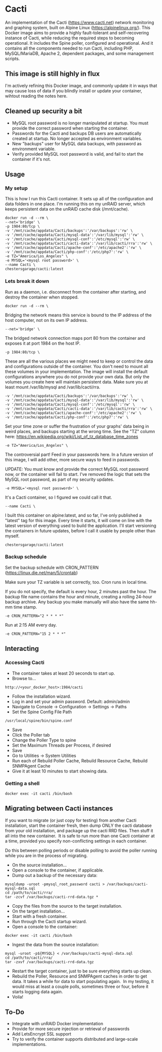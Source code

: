 # Cacti

An implementation of the Cacti (https://www.cacti.net) network monitoring and graphing system, built on Alpine Linux (https://alpinelinux.org/). This Docker image aims to provide a highly fault-tolerant and self-recovering instance of Cacti, while reducing the required steps to becoming operational. It includes the Spine poller, configured and operational. And it contains all the components needed to run Cacti, including PHP, MySQL/MariaDB, Apache 2, dependent packages, and some management scripts.

## This image is still highly in flux

I'm actively refining this Docker image, and commonly update it in ways that may cause loss of data if you blindly install or update your container, wihtout reading the notes here.

## Cleaned up security a bit

* MySQL root password is no longer manipulated at startup. You must provide the correct password when starting the container. 
* Passwords for the Cacti and backups DB users are automatically created at startup. No longer accepted as environment variables.
* New "backups" user for MySQL data backups, with password as environment variable.
* Verify provided MySQL root password is valid, and fail to start the container if it's not.

## Usage

### My setup

This is how I run this Cacti container.  It sets up all of the configuration and data folders in one place.  I'm running this on my unRAID server, which keeps persistent data on the unRAID cache disk (/mnt/cache).  

```
docker run -d --rm \
--net='bridge' \
-p 1984:80/tcp \
-v '/mnt/cache/appdata/Cacti/backups':'/var/backups':'rw' \
-v '/mnt/cache/appdata/Cacti/mysql-data':'/var/lib/mysql':'rw' \
-v '/mnt/cache/appdata/Cacti/mysql-conf':'/etc/mysql':'rw' \
-v '/mnt/cache/appdata/Cacti/cacti-data':'/var/lib/cacti/rra':'rw' \
-v '/mnt/cache/appdata/Cacti/apache-conf':'/etc/apache2':'rw' \
-v '/mnt/cache/appdata/Cacti/php-conf':'/etc/php7':'rw' \
-e TZ="America/Los_Angeles" \
-e MYSQL='<mysql root password>' \
--name Cacti \
chestersgarage/cacti:latest

```


### Lets break it down

Run as a daemon, i.e. disconnect from the container after starting, and destroy the container when stopped.

```
docker run -d --rm \

```


Bridging the network means this service is bound to the IP address of the host computer, not on its own IP address.

```
--net='bridge' \

```


The bridged network connection maps port 80 from the container and exposes it at port 1984 on the host IP.

```
-p 1984:80/tcp \

```


These are all the various places we might need to keep or control the data and configurations outside of the container. You don't need to mount all these volumes in your implementation. The image will install the default configurations anywhere you do not provide your own data. But only the volumes you create here will maintain persistent data. Make sure you at least mount /var/lib/mysql and /var/lib/cacti/rra.

```
-v '/mnt/cache/appdata/Cacti/backups':'/var/backups':'rw' \
-v '/mnt/cache/appdata/Cacti/mysql-data':'/var/lib/mysql':'rw' \
-v '/mnt/cache/appdata/Cacti/mysql-conf':'/etc/mysql':'rw' \
-v '/mnt/cache/appdata/Cacti/cacti-data':'/var/lib/cacti/rra':'rw' \
-v '/mnt/cache/appdata/Cacti/apache-conf':'/etc/apache2':'rw' \
-v '/mnt/cache/appdata/Cacti/php-conf':'/etc/php7':'rw' \

```


Set your time zone or suffer the frustration of your graphs' data being in weird places, and backups starting at the wrong time.
See the "TZ" column here: https://en.wikipedia.org/wiki/List_of_tz_database_time_zones

```
-e TZ="America/Los_Angeles" \

```


The controversial part!  Feed in your passwords here. In a future version of this image, I will add other, more secure ways to feed in passwords.

UPDATE: You must know and provide the correct MySQL root password now, or the container will fail to start.  I've removed the logic that sets the MySQL root password, as part of my security updates.

```
-e MYSQL='<mysql root password>' \

```


It's a Cacti container, so I figured we could call it that.

```
--name Cacti \

```


I built this container on alpine:latest, and so far, I've only published a "latest" tag for this image. Every time it starts, it will come on line with the latest version of everything used to build the application. I'll start versioning the containers in future updates, before I call it usable by people other than myself.

```
chestersgarage/cacti:latest

```

### Backup schedule

Set the backup schedule with CRON_PATTERN (https://linux.die.net/man/5/crontab)

Make sure your TZ variable is set correctly, too. Cron runs in local time.

If you do not specify, the default is every hour, 2 minutes past the hour. The backup file name contains the hour and minute, creating a rolling 24-hour backup archive. Any backup you make manually will also have the same hh-mm time stamp.
```
-e CRON_PATTERN="2 * * * *"

``` 

Run at 2:15 AM every day.
```
-e CRON_PATTERN="15 2 * * *"

```

## Interacting

### Accessing Cacti

* The container takes at least 20 seconds to start up.
* Browse to...

```
http://<your_docker_host>:1984/cacti

```


* Follow the installation wizard.
* Log in and set your admin password. Default: admin/admin
* Navigate to Console -> Configuration -> Settings -> Paths
* Set the Spine Config File Path

```
/usr/local/spine/bin/spine.conf

```


* Save
* Click the Poller tab
* Change the Poller Type to spine
* Set the Maximum Threads per Process, if desired
* Save
* Go to Utilities -> System Utilities
* Run each of Rebuild Poller Cache, Rebuild Resource Cache, Rebuild SNMPAgent Cache
* Give it at least 10 minutes to start showing data.

### Getting a shell

```
docker exec -it cacti /bin/bash

```

## Migrating between Cacti instances

If you want to migrate (or just copy for testing) from another Cacti installation, start the container fresh, then dump ONLY the cacti database from your old installation, and package up the cacti RRD files. Then stuff it all into the new container.  It is safe to run more than one Cacti container at a time, provided you specify non-conflicting settings in each container.

Do this between polling periods or disable polling to avoid the poller running while you are in the process of migrating.

* On the source installation...
* Open a console to the container, if applicable.
* Dump out a backup of the necessary data:

```
mysqldump -uroot -pmysql_root_password cacti > /var/backups/cacti-mysql-data.sql
cd /path/to/cacti/rra/
tar -zcvf /var/backups/cacti-rrd-data.tgz *

```

* Copy the files from the source to the target installation.
* On the target installation...
* Start with a fresh container.
* Run through the Cacti startup wizard.
* Open a console to the container:

```
docker exec -it cacti /bin/bash

```

* Ingest the data from the source installation:

```
mysql -uroot -p${MYSQL} < /var/backups/cacti-mysql-data.sql
cd /path/to/cacti/rra/
tar -zxvf /var/backups/cacti-rrd-data.tgz

```

* Restart the target container, just to be sure everything starts up clean.
* Rebuild the Poller, Resource and SNMPAgent caches in order to get data. It takes a while for data to start populating again.  In my testing, it would miss at least a couple polls, sometimes three or four, before it starts logging data again.
* Voila!

## To-Do

* Integrate with unRAID Docker implementation
* Provide for more secure injection or retrieval of passwords
* Add LetsEncrypt SSL support
* Try to verify the container supports distributed and large-scale implementations.
